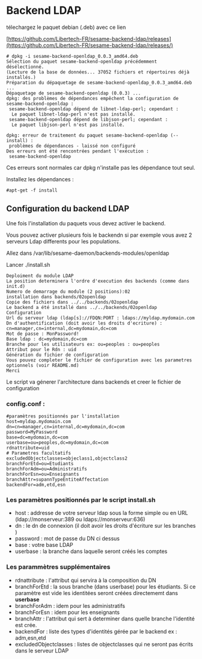 # Backend LDAP

télechargez le paquet debian (.deb) avec ce lien

[https://github.com/Libertech-FR/sesame-backend-ldap/releases](https://github.com/Libertech-FR/sesame-backend-ldap/releases/)

```
# dpkg -i sesame-backend-openldap_0.0.3_amd64.deb 
Sélection du paquet sesame-backend-openldap précédemment désélectionné.
(Lecture de la base de données... 37052 fichiers et répertoires déjà installés.)
Préparation du dépaquetage de sesame-backend-openldap_0.0.3_amd64.deb ...
Dépaquetage de sesame-backend-openldap (0.0.3) ...
dpkg: des problèmes de dépendances empêchent la configuration de sesame-backend-openldap :
 sesame-backend-openldap dépend de libnet-ldap-perl; cependant :
  Le paquet libnet-ldap-perl n'est pas installé.
 sesame-backend-openldap dépend de libjson-perl; cependant :
  Le paquet libjson-perl n'est pas installé.

dpkg: erreur de traitement du paquet sesame-backend-openldap (--install) :
 problèmes de dépendances - laissé non configuré
Des erreurs ont été rencontrées pendant l'exécution :
 sesame-backend-openldap
```
Ces erreurs sont normales car dpkg n'installe pas les dépendance tout seul.

Installez les dépendances :

```
#apt-get -f install
```

## Configuration du backend LDAP
Une fois l'installation du paquets vous devez activer le backend. 

Vous pouvez activer plusieurs fois le backendn si par exemple vous avez 2 serveurs Ldap differents pour les populations.

Allez dans /var/lib/sesame-daemon/backends-modules/openldap

Lancer ./install.sh 

```
Deploiment du module LDAP
La position determinera l'ordre d'execution des backends (comme dans init.d)
Numero de demarrage du module (2 positions):02
installation dans backends/02openldap
Copie des fichiers dans ../../backends/02openldap
Le backend a été installé dans ../../backends/02openldap
Configuration
Url du serveur ldap (ldap[s]://FDQN:PORT : ldaps://myldap.mydomain.com
Dn d'authentification (doit avoir les droits d'ecriture) : cn=manager,cn=internal,dc=mydomain,dc=com
Mot de passe : MonPassword!
Base ldap : dc=mydomain,dc=com
Branche pour les utilisateurs ex: ou=peoples : ou=peoples
Attribut pour le Rdn : uid
Génération du fichier de configuration
Vous pouvez completer le fichier de configuration avec les parametres optionnels (voir README.md)
Merci 
```
Le script va génerer l'architecture dans backends et creer le fichier de configuration 

### config.conf :

```
#paramètres positionnés par l'installation
host=myldap.mydomain.com
dn=cn=manager,cn=internal,dc=mydomain,dc=com
password=MyPassword
base=dc=mydomain,dc=com
userbase=ou=peoples,dc=mydomain,dc=com
rdnattribute=uid
# Parametres facultatifs 
excludedObjectclasses=objeclass1,objectclass2
branchForEtd=ou=Etudiants
branchForAdm=ou=Administratifs
branchForEsn=ou=Enseignants
branchAttr=supannTypeEntiteAffectation
backendFor=adm,etd,esn
```
### Les paramètres positionnés par le script install.sh
* host : addresse de votre serveur ldap sous la forme simple ou en URL (ldap://monserveur:389 ou ldaps://monserveur:636)
* dn : le dn de connexion (il doit avoir les droits d'écriture sur les branches )
* password : mot de passe du DN ci dessus
* base : votre base LDAP
* userbase : la branche dans laquelle seront créés les comptes

### Les parammètres supplémentaires
* rdnattribute : l'attribut qui servira à la composition du DN
* branchForEtd : la sous branche (dans userbase) pour les étudiants. Si ce paramètre est vide les identitées seront créées directememt dans **userbase**
* branchForAdm : idem pour les administratifs
* branchForEsn : idem pour les enseignants
* branchAttr : l'attribut qui sert à determiner dans quelle branche l'identité est crée.
* backendFor : liste des types d'identités gérée par le backend ex : adm,esn,etd
* excludedObjectclasses : listes de objectclasses qui ne seront pas écrits dans le serveur LDAP




